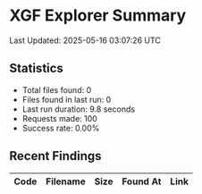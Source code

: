 # XGF Explorer Summary

Last Updated: 2025-05-16 03:07:26 UTC

## Statistics
- Total files found: 0
- Files found in last run: 0
- Last run duration: 9.8 seconds
- Requests made: 100
- Success rate: 0.00%

## Recent Findings
| Code | Filename | Size | Found At | Link |
|------|----------|------|----------|------|

